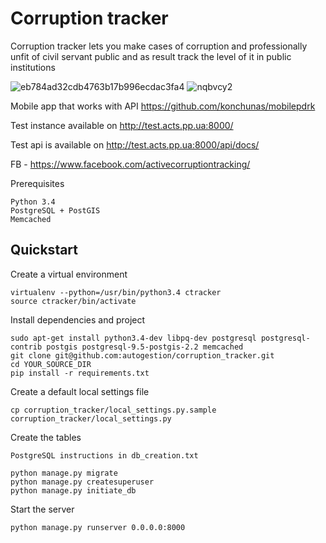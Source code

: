 # Corruption tracker

Corruption tracker lets you make cases of corruption and professionally unfit of civil servant public
and as result track the level of it in public institutions

![eb784ad32cdb4763b17b996ecdac3fa4](https://cloud.githubusercontent.com/assets/1098257/10419312/72f946e2-707c-11e5-9e2b-842c4eb9c700.png)
![nqbvcy2](https://cloud.githubusercontent.com/assets/1098257/10419325/dbbcf0c0-707c-11e5-8d3e-8a09d937556e.jpg)

Mobile app that works with API https://github.com/konchunas/mobilepdrk

Test instance available on http://test.acts.pp.ua:8000/

Test api is available on http://test.acts.pp.ua:8000/api/docs/

FB - https://www.facebook.com/activecorruptiontracking/

Prerequisites

    Python 3.4
    PostgreSQL + PostGIS
    Memcached

## Quickstart

Create a virtual environment

    virtualenv --python=/usr/bin/python3.4 ctracker
    source ctracker/bin/activate

Install dependencies and project

    sudo apt-get install python3.4-dev libpq-dev postgresql postgresql-contrib postgis postgresql-9.5-postgis-2.2 memcached
    git clone git@github.com:autogestion/corruption_tracker.git
    cd YOUR_SOURCE_DIR
    pip install -r requirements.txt

Create a default local settings file

    cp corruption_tracker/local_settings.py.sample  corruption_tracker/local_settings.py

Create the tables

    PostgreSQL instructions in db_creation.txt

    python manage.py migrate
    python manage.py createsuperuser
    python manage.py initiate_db

Start the server

    python manage.py runserver 0.0.0.0:8000
